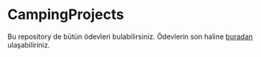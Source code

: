 # CampingProjects


 Bu repository de bütün ödevleri bulabilirsiniz. Ödevlerin son haline [buradan](https://github.com/rmznkrblt/CarRental-ReCapProject) ulaşabiliriniz.

